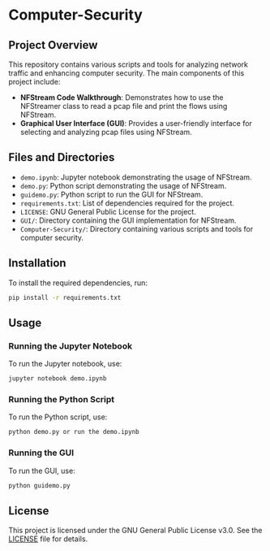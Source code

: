 # Computer-Security

## Project Overview

This repository contains various scripts and tools for analyzing network traffic and enhancing computer security. The main components of this project include:

- **NFStream Code Walkthrough**: Demonstrates how to use the NFStreamer class to read a pcap file and print the flows using NFStream.
- **Graphical User Interface (GUI)**: Provides a user-friendly interface for selecting and analyzing pcap files using NFStream.

## Files and Directories

- `demo.ipynb`: Jupyter notebook demonstrating the usage of NFStream.
- `demo.py`: Python script demonstrating the usage of NFStream.
- `guidemo.py`: Python script to run the GUI for NFStream.
- `requirements.txt`: List of dependencies required for the project.
- `LICENSE`: GNU General Public License for the project.
- `GUI/`: Directory containing the GUI implementation for NFStream.
- `Computer-Security/`: Directory containing various scripts and tools for computer security.

## Installation

To install the required dependencies, run:
```bash
pip install -r requirements.txt
```

## Usage

### Running the Jupyter Notebook
To run the Jupyter notebook, use:
```bash
jupyter notebook demo.ipynb
```

### Running the Python Script
To run the Python script, use:
```bash
python demo.py or run the demo.ipynb
```

### Running the GUI
To run the GUI, use:
```bash
python guidemo.py
```

## License

This project is licensed under the GNU General Public License v3.0. See the [LICENSE](LICENSE) file for details.
